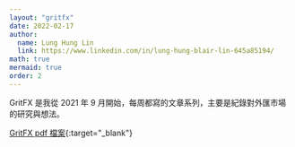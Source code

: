 ```yaml
---
layout: "gritfx"
date: 2022-02-17
author:
  name: Lung Hung Lin
  link: https://www.linkedin.com/in/lung-hung-blair-lin-645a85194/
math: true
mermaid: true
order: 2
---
```

GritFX 是我從 2021 年 9 月開始，每周都寫的文章系列，主要是紀錄對外匯市場的研究與想法。

[GritFX pdf 檔案](https://drive.google.com/drive/folders/1T21bY47pQM8XpAVtmpIC0mbXrilfGzru?usp=sharing){:target="_blank"}